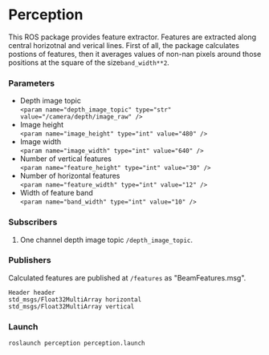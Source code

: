 # Perception

This ROS package provides feature extractor. Features are extracted along central horizotnal and verical lines. 
First of all, the package calculates postions of features, then it averages values of non-nan pixels around those positions at the square of the size`band_width**2`.
 

### Parameters
* Depth image topic  
`<param name="depth_image_topic" type="str" value="/camera/depth/image_raw" />`
* Image height   
`<param name="image_height" type="int" value="480" />`
* Image width  
`<param name="image_width" type="int" value="640" />`
* Number of vertical features  
`<param name="feature_height" type="int" value="30" />`
* Number of horizontal features  
`<param name="feature_width" type="int" value="12" />`
* Width of feature band  
`<param name="band_width" type="int" value="10" />`
  

### Subscribers
1. One channel depth image topic `/depth_image_topic`.

### Publishers
Calculated features are published at `/features` as "BeamFeatures.msg".

```
Header header
std_msgs/Float32MultiArray horizontal
std_msgs/Float32MultiArray vertical
```

### Launch
`roslaunch perception perception.launch`
